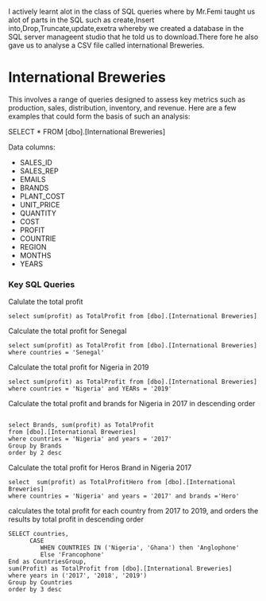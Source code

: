 I actively learnt alot in the class of SQL queries where by Mr.Femi taught us alot of parts in the SQL such as create,Insert into,Drop,Truncate,update,exetra whereby we created a database in the SQL server manageent studio that he told us to download.There fore he also gave us to analyse a CSV file called international Breweries.

# International Breweries
This involves a range of queries designed to assess key metrics such as production, sales, distribution, inventory, and revenue. Here are a few examples that could form the basis of such an analysis:

SELECT * FROM [dbo].[International Breweries]

Data columns:
- SALES_ID
- SALES_REP
- EMAILS
- BRANDS
- PLANT_COST
- UNIT_PRICE
- QUANTITY
- COST
- PROFIT
- COUNTRIE
- REGION
- MONTHS
- YEARS

### Key SQL Queries

 Calulate the total profit
 
 ```
select sum(profit) as TotalProfit from [dbo].[International Breweries]

```
Calculate the total profit for Senegal

```
select sum(profit) as TotalProfit from [dbo].[International Breweries]
where countries = 'Senegal'
```
Calculate the total profit for Nigeria in 2019

```
select sum(profit) as TotalProfit from [dbo].[International Breweries]
where countries = 'Nigeria' and YEARs = '2019'

```
Calculate the total profit and brands for Nigeria in 2017 in descending order

```

select Brands, sum(profit) as TotalProfit 
from [dbo].[International Breweries]
where countries = 'Nigeria' and years = '2017'
Group by Brands
order by 2 desc

```

Calculate the total profit for Heros Brand in Nigeria 2017

```
select  sum(profit) as TotalProfitHero from [dbo].[International Breweries]
where countries = 'Nigeria' and years = '2017' and brands ='Hero'

```

calculates the total profit for each country from 2017 to 2019, and orders the results by total profit in descending order

```
SELECT countries,
      CASE
	     WHEN COUNTRIES IN ('Nigeria', 'Ghana') then 'Anglophone'
		 Else 'Francophone'
End as CountriesGroup,
sum(Profit) as TotalProfit from [dbo].[International Breweries]
where years in ('2017', '2018', '2019')
Group by Countries
order by 3 desc

```
